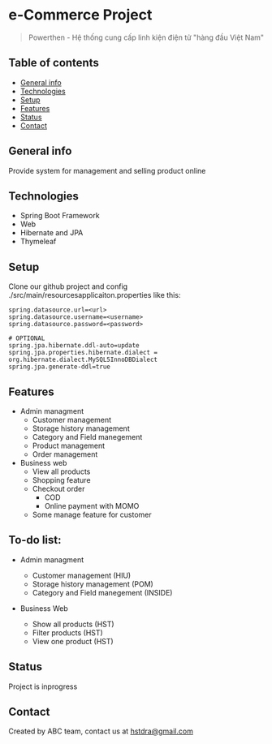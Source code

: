 # e-Commerce Project
> Powerthen - Hệ thống cung cấp linh kiện điện tử "hàng đầu Việt Nam"

## Table of contents
* [General info](#general-info)
* [Technologies](#technologies)
* [Setup](#setup)
* [Features](#features)
* [Status](#status)
* [Contact](#contact)

## General info
Provide system for management and selling product online

## Technologies
* Spring Boot Framework
* Web
* Hibernate and JPA
* Thymeleaf

## Setup
Clone our github project and config ./src/main/resourcesapplicaiton.properties like this:
```properties
spring.datasource.url=<url>
spring.datasource.username=<username>
spring.datasource.password=<password>

# OPTIONAL
spring.jpa.hibernate.ddl-auto=update
spring.jpa.properties.hibernate.dialect = org.hibernate.dialect.MySQL5InnoDBDialect
spring.jpa.generate-ddl=true
```

## Features
* Admin managment
	* Customer management
	* Storage history management
	* Category and Field manegement
	* Product management
	* Order management
* Business web
	* View all products
	* Shopping feature
	* Checkout order
		* COD
		* Online payment with MOMO
	* Some manage feature for customer

## To-do list:
* Admin managment
	* Customer management (HIU)
	* Storage history management (POM)
	* Category and Field manegement (INSIDE)
	
* Business Web
	* Show all products (HST)
	* Filter products (HST)
	* View one product (HST)
	
## Status
Project is inprogress

## Contact
Created by ABC team, contact us at hstdra@gmail.com
